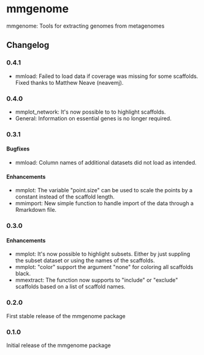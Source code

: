 mmgenome
========

mmgenome: Tools for extracting genomes from metagenomes

## Changelog

### 0.4.1
 - mmload: Failed to load data if coverage was missing for some scaffolds. Fixed thanks to Matthew Neave (neavemj).

### 0.4.0
 - mmplot_network: It's now possible to to highlight scaffolds.
 - General: Information on essential genes is no longer required.

### 0.3.1
#### Bugfixes
 - mmload: Column names of additional datasets did not load as intended.
 
#### Enhancements 
 - mmplot: The variable "point.size" can be used to scale the points by a constant instead of the scaffold length.
 - mmimport: New simple function to handle import of the data through a Rmarkdown file.

### 0.3.0
#### Enhancements
 - mmplot: It's now possible to highlight subsets. Either by just suppling the subset dataset or using the names of the scaffolds.
 - mmplot: "color" support the argument "none" for coloring all scaffolds black.
 - mmextract: The function now supports to "include" or "exclude" scaffolds based on a list of scaffold names.

### 0.2.0
First stable release of the mmgenome package

### 0.1.0
Initial release of the mmgenome package
